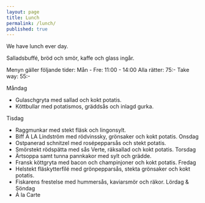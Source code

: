 ```yaml
---
layout: page
title: Lunch
permalink: /lunch/
published: true
---
```



We have lunch ever day.

Salladsbuffé, bröd och smör, kaffe och glass ingår.

Menyn gäller följande tider:
Mån - Fre: 11:00 - 14:00
Alla rätter: 75:- Take way: 55:-

Måndag

* Gulaschgryta med sallad och kokt potatis.
* Köttbullar med potatismos, gräddsås och inlagd gurka.

Tisdag
* Raggmunkar med stekt fläsk och lingonsylt.
* Biff A LA Lindström med rödvinssky, grönsaker och kokt potatis.
Onsdag
* Ostpanerad schnitzel med rosépepparsås och stekt potatis.
* Smörstekt rödspätta med sås Verte, räksallad och kokt potatis.
Torsdag
* Ärtsoppa samt tunna pannkakor med sylt och grädde.
* Fransk köttgryta med bacon och champinjoner och kokt potatis.
Fredag
* Helstekt fläskytterfilé med grönpepparsås, stekta grönsaker och kokt potatis.
* Fiskarens frestelse med hummersås, kaviarsmör och räkor.
Lördag & Söndag
* Á la Carte
